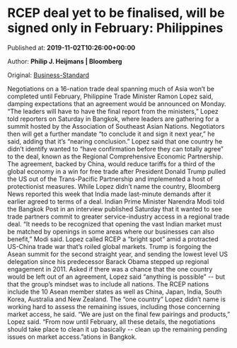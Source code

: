 
# RCEP deal yet to be finalised, will be signed only in February: Philippines

Published at: **2019-11-02T10:26:00+00:00**

Author: **Philip J. Heijmans | Bloomberg**

Original: [Business-Standard](https://www.business-standard.com/article/international/rcep-deal-yet-to-be-finalised-will-be-signed-only-in-february-philippines-119110200502_1.html)

Negotiations on a 16-nation trade deal spanning much of Asia won’t be completed until February, Philippine Trade Minister Ramon Lopez said, damping expectations that an agreement would be announced on Monday.
“The leaders will have to have the final report from the ministers,” Lopez told reporters on Saturday in Bangkok, where leaders are gathering for a summit hosted by the Association of Southeast Asian Nations. Negotiators then will get a further mandate “to conclude it and sign it next year,” he said, adding that it’s “nearing conclusion.”
Lopez said that one country he didn’t identify wanted to “have confirmation before they can totally agree” to the deal, known as the Regional Comprehensive Economic Partnership. The agreement, backed by China, would reduce tariffs for a third of the global economy in a win for free trade after President Donald Trump pulled the US out of the Trans-Pacific Partnership and implemented a host of protectionist measures.
While Lopez didn’t name the country, Bloomberg News reported this week that India made last-minute demands after it earlier agreed to terms of a deal. Indian Prime Minister Narendra Modi told the Bangkok Post in an interview published Saturday that it wanted to see trade partners commit to greater service-industry access in a regional trade deal.
“It needs to be recognized that opening the vast Indian market must be matched by openings in some areas where our businesses can also benefit,” Modi said.
Lopez called RCEP a “bright spot” amid a protracted US-China trade war that’s roiled global markets. Trump is forgoing the Asean summit for the second straight year, and sending the lowest level US delegation since his predecessor Barack Obama stepped up regional engagement in 2011.
Asked if there was a chance that the one country would be left out of an agreement, Lopez said “anything is possible” -- but that the group’s mindset was to include all nations.
The RCEP nations include the 10 Asean member states as well as China, Japan, India, South Korea, Australia and New Zealand. The “one country” Lopez didn’t name is working hard to assess the remaining issues, including those concerning market access, he said.
“We are just on the final few pairings and products,” Lopez said. “From now until February, all these details, the negotiations should take place to clean it up basically -- clean up the remaining pending issues on market access.”ations in Bangkok.
